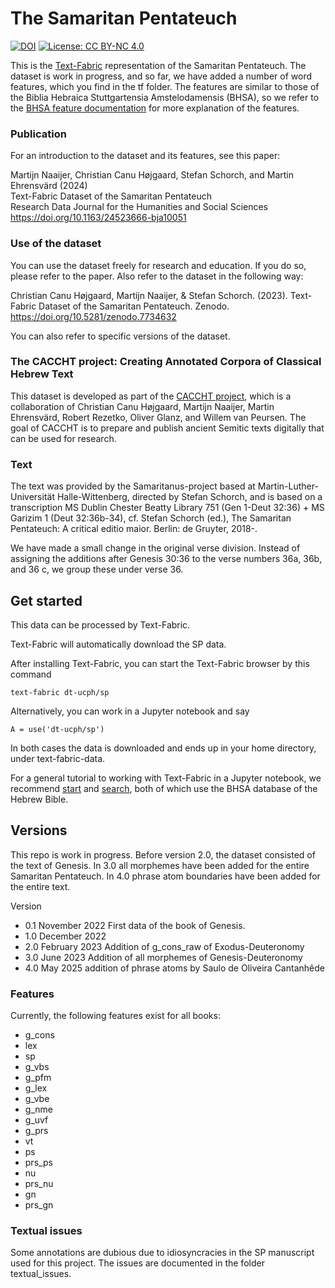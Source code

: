 # The Samaritan Pentateuch

[![DOI](https://zenodo.org/badge/DOI/10.5281/zenodo.7734632.svg)](https://doi.org/10.5281/zenodo.7734632) [![License: CC BY-NC 4.0](https://img.shields.io/badge/License-CC_BY--NC_4.0-lightgrey.svg)](https://creativecommons.org/licenses/by-nc/4.0/)

This is the [Text-Fabric](https://github.com/annotation/text-fabric) representation of the Samaritan Pentateuch.
The dataset is work in progress, and so far, we have added a number of word features, which you find in the tf folder. The features are similar to those of the Biblia Hebraica Stuttgartensia Amstelodamensis (BHSA), so we refer to the [BHSA feature documentation](https://etcbc.github.io/bhsa/) for more explanation of the features.

### Publication

For an introduction to the dataset and its features, see this paper:

Martijn Naaijer, Christian Canu Højgaard, Stefan Schorch, and Martin Ehrensvärd (2024)\
Text-Fabric Dataset of the Samaritan Pentateuch\
Research Data Journal for the Humanities and Social Sciences\
https://doi.org/10.1163/24523666-bja10051

### Use of the dataset

You can use the dataset freely for research and education. If you do so, please refer to the paper. Also refer to the dataset in the following way:

Christian Canu Højgaard, Martijn Naaijer, & Stefan Schorch. (2023). 
Text-Fabric Dataset of the Samaritan Pentateuch. Zenodo. 
https://doi.org/10.5281/zenodo.7734632

You can also refer to specific versions of the dataset.
 
### The CACCHT project: Creating Annotated Corpora of Classical Hebrew Text

This dataset is developed as part of the [CACCHT project](https://github.com/CACCHT), which is a collaboration of Christian Canu Højgaard, Martijn Naaijer, Martin Ehrensvärd, Robert Rezetko, Oliver Glanz, and Willem van Peursen. The goal of CACCHT is to prepare and publish ancient Semitic texts digitally that can be used for research.

### Text

The text was provided by the Samaritanus-project based at Martin-Luther-Universität Halle-Wittenberg, directed by Stefan Schorch, and is based on a transcription MS Dublin Chester Beatty Library 751 (Gen 1-Deut 32:36) + MS Garizim 1 (Deut 32:36b-34), cf. Stefan Schorch (ed.), The Samaritan Pentateuch: A critical editio maior. Berlin: de Gruyter, 2018-.

We have made a small change in the original verse division. Instead of assigning the additions after Genesis 30:36 to the verse numbers 36a, 36b, and 36 c, we group these under verse 36.

## Get started

This data can be processed by Text-Fabric.

Text-Fabric will automatically download the SP data.

After installing Text-Fabric, you can start the Text-Fabric browser by this command

```text-fabric dt-ucph/sp```

Alternatively, you can work in a Jupyter notebook and say

```from tf.app import use
A = use('dt-ucph/sp')
```

In both cases the data is downloaded and ends up in your home directory, under text-fabric-data.

For a general tutorial to working with Text-Fabric in a Jupyter notebook, we recommend [start](https://nbviewer.jupyter.org/github/etcbc/bhsa/blob/master/tutorial/start.ipynb)
and
[search](https://nbviewer.jupyter.org/github/etcbc/bhsa/blob/master/tutorial/search.ipynb), both of which use the BHSA database of the Hebrew Bible.

## Versions

This repo is work in progress. Before version 2.0, the dataset consisted of the text of Genesis. In 3.0 all morphemes have been added for the entire Samaritan Pentateuch. In 4.0 phrase atom boundaries have been added for the entire text.

Version
- 0.1 November 2022 First data of the book of Genesis.
- 1.0 December 2022
- 2.0 February 2023 Addition of g_cons_raw of Exodus-Deuteronomy
- 3.0 June 2023 Addition of all morphemes of Genesis-Deuteronomy
- 4.0 May 2025 addition of phrase atoms by Saulo de Oliveira Cantanhêde

### Features
Currently, the following features exist for all books:
- g_cons
- lex
- sp
- g_vbs
- g_pfm
- g_lex
- g_vbe
- g_nme
- g_uvf
- g_prs
- vt
- ps
- prs_ps
- nu
- prs_nu
- gn
- prs_gn

### Textual issues
Some annotations are dubious due to idiosyncracies in the SP manuscript used for this project. The issues are documented in the folder textual_issues.